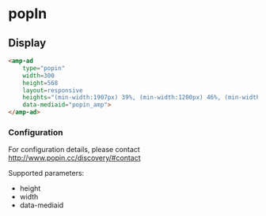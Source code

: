 <!---
Copyright 2015 The AMP HTML Authors. All Rights Reserved.

Licensed under the Apache License, Version 2.0 (the "License");
you may not use this file except in compliance with the License.
You may obtain a copy of the License at

      http://www.apache.org/licenses/LICENSE-2.0

Unless required by applicable law or agreed to in writing, software
distributed under the License is distributed on an "AS-IS" BASIS,
WITHOUT WARRANTIES OR CONDITIONS OF ANY KIND, either express or implied.
See the License for the specific language governing permissions and
limitations under the License.
-->


# popIn

## Display

```html
<amp-ad 
    type="popin"
    width=300
    height=568
    layout=responsive
    heights="(min-width:1907px) 39%, (min-width:1200px) 46%, (min-width:780px) 64%, (min-width:480px) 98%, (min-width:460px) 167%, 196%"
    data-mediaid="popin_amp">
</amp-ad>
```

### Configuration

For configuration details, please contact http://www.popin.cc/discovery/#contact

Supported parameters:

- height
- width
- data-mediaid
